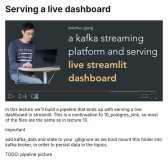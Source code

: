 # Serving a live dashboard

<a href="https://youtu.be/Hf1ryX3dryg" target="_blank">
  <img src="https://github.com/kokchun/assets/blob/main/data_platform/live_dashboard.png?raw=true" alt="full pipeline" width="600">
</a>

In this lecture we'll build a pipeline that ends up with serving a live dashboard in streamlit. This is a continuation fo 10_postgres_sink, so most of the files are the same as in lecture 10.


> [!IMPORTANT]
> add kafka_data and state to your .gitignore as we bind mount this folder into kafka broker, in order to persist data in the topics.



TODO: pipeline picture